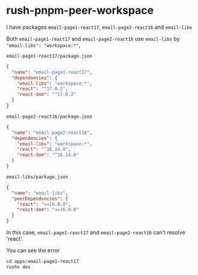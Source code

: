 # rush-pnpm-peer-workspace

I have packages `email-page1-react17`, `email-page2-react16` and `email-libs`

Both `email-page1-react17` and `email-page2-react16` use `email-libs` by `"email-libs": "workspace:*"`,

`email-page1-react17/package.json`
```json
{
  "name": "email-page1-react17",
  "dependencies": {
    "email-libs": "workspace:*",
    "react": "^17.0.2",
    "react-dom": "^17.0.2"
  }
}
```

`email-page2-react16/package.json`
```json
{
  "name": "email-page2-react16",
  "dependencies": {
    "email-libs": "workspace:*",
    "react": "^16.14.0",
    "react-dom": "^16.14.0"
  }
}
```

`email-libs/package.json`
```json
{
  "name": "email-libs",
  "peerDependencies": {
    "react": ">=16.9.0",
    "react-dom": ">=16.9.0"
  }
}
```

In this case, `email-page1-react17` and `email-page2-react16` can't resolve 'react'.

You can see the error
```powershell
cd apps/email-page1-react17
rushx dev
```
